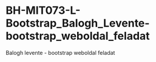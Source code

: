 # BH-MIT073-L-Bootstrap_Balogh_Levente-bootstrap_weboldal_feladat
Balogh levente - bootstrap weboldal feladat
